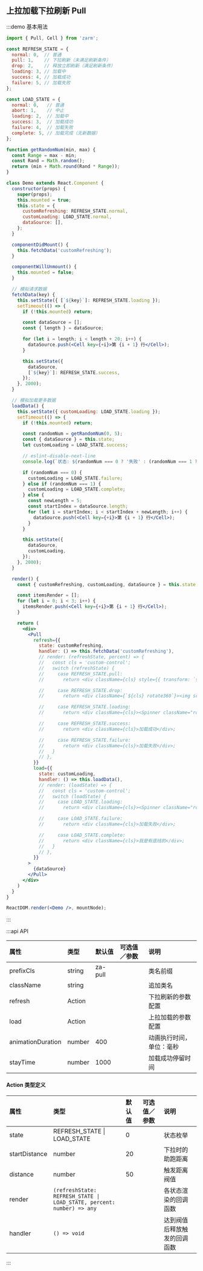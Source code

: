 ## 上拉加载下拉刷新 Pull

:::demo 基本用法
```jsx
import { Pull, Cell } from 'zarm';

const REFRESH_STATE = {
  normal: 0,  // 普通
  pull: 1,    // 下拉刷新（未满足刷新条件）
  drop: 2,    // 释放立即刷新（满足刷新条件）
  loading: 3, // 加载中
  success: 4, // 加载成功
  failure: 5, // 加载失败
};

const LOAD_STATE = {
  normal: 0,   // 普通
  abort: 1,    // 中止
  loading: 2,  // 加载中
  success: 3,  // 加载成功
  failure: 4,  // 加载失败
  complete: 5, // 加载完成（无新数据）
};

function getRandomNum(min, max) {
  const Range = max - min;
  const Rand = Math.random();
  return (min + Math.round(Rand * Range));
}

class Demo extends React.Component {
  constructor(props) {
    super(props);
    this.mounted = true;
    this.state = {
      customRefreshing: REFRESH_STATE.normal,
      customLoading: LOAD_STATE.normal,
      dataSource: [],
    };
  }

  componentDidMount() {
    this.fetchData('customRefreshing');
  }

  componentWillUnmount() {
    this.mounted = false;
  }

  // 模拟请求数据
  fetchData(key) {
    this.setState({ [`${key}`]: REFRESH_STATE.loading });
    setTimeout(() => {
      if (!this.mounted) return;

      const dataSource = [];
      const { length } = dataSource;

      for (let i = length; i < length + 20; i++) {
        dataSource.push(<Cell key={+i}>第 {i + 1} 行</Cell>);
      }

      this.setState({
        dataSource,
        [`${key}`]: REFRESH_STATE.success,
      });
    }, 2000);
  }

  // 模拟加载更多数据
  loadData() {
    this.setState({ customLoading: LOAD_STATE.loading });
    setTimeout(() => {
      if (!this.mounted) return;

      const randomNum = getRandomNum(0, 5);
      const { dataSource } = this.state;
      let customLoading = LOAD_STATE.success;

      // eslint-disable-next-line
      console.log(`状态: ${randomNum === 0 ? '失败' : (randomNum === 1 ? '完成' : '成功')}`);

      if (randomNum === 0) {
        customLoading = LOAD_STATE.failure;
      } else if (randomNum === 1) {
        customLoading = LOAD_STATE.complete;
      } else {
        const newLength = 5;
        const startIndex = dataSource.length;
        for (let i = startIndex; i < startIndex + newLength; i++) {
          dataSource.push(<Cell key={+i}>第 {i + 1} 行</Cell>);
        }
      }

      this.setState({
        dataSource,
        customLoading,
      });
    }, 2000);
  }

  render() {
    const { customRefreshing, customLoading, dataSource } = this.state;

    const itemsRender = [];
    for (let i = 0; i < 3; i++) {
      itemsRender.push(<Cell key={+i}>第 {i + 1} 行</Cell>);
    }

    return (
      <div>
        <Pull
          refresh={{
            state: customRefreshing,
            handler: () => this.fetchData('customRefreshing'),
            // render: (refreshState, percent) => {
            //   const cls = 'custom-control';
            //   switch (refreshState) {
            //     case REFRESH_STATE.pull:
            //       return <div className={cls} style={{ transform: `scale(${percent / 100})` }}><img src={logo} alt="" /></div>;

            //     case REFRESH_STATE.drop:
            //       return <div className={`${cls} rotate360`}><img src={logo} alt="" /></div>;

            //     case REFRESH_STATE.loading:
            //       return <div className={cls}><Spinner className="rotate360" /></div>;

            //     case REFRESH_STATE.success:
            //       return <div className={cls}>加载成功</div>;

            //     case REFRESH_STATE.failure:
            //       return <div className={cls}>加载失败</div>;
            //   }
            // },
          }}
          load={{
            state: customLoading,
            handler: () => this.loadData(),
            // render: (loadState) => {
            //   const cls = 'custom-control';
            //   switch (loadState) {
            //     case LOAD_STATE.loading:
            //       return <div className={cls}><Spinner className="rotate360" /></div>;

            //     case LOAD_STATE.failure:
            //       return <div className={cls}>加载失败</div>;

            //     case LOAD_STATE.complete:
            //       return <div className={cls}>我是有底线的</div>;
            //   }
            // },
          }}
        >
          {dataSource}
        </Pull>
      </div>
    )
  }
}

ReactDOM.render(<Demo />, mountNode);
```
:::


:::api API

| 属性 | 类型 | 默认值 | 可选值／参数 | 说明 |
| :--- | :--- | :--- | :--- | :--- |
| prefixCls | string | za-pull | | 类名前缀 |
| className | string | | | 追加类名 |
| refresh | Action | | | 下拉刷新的参数配置 |
| load | Action |  | | 上拉加载的参数配置 |
| animationDuration | number | 400 | | 动画执行时间，单位：毫秒 |
| stayTime | number | 1000 | | 加载成功停留时间 |

#### Action 类型定义
| 属性 | 类型 | 默认值 | 可选值／参数 | 说明 |
| :--- | :--- | :--- | :--- | :--- |
| state | REFRESH_STATE &#124; LOAD_STATE | 0 | | 状态枚举 |
| startDistance | number | 20 | | 下拉时的助跑距离 |
| distance | number | 50 | | 触发距离阀值 |
| render | <code>(refreshState: REFRESH_STATE &#124; LOAD_STATE, percent: number) => any</code> | | | 各状态渲染的回调函数 |
| handler | <code>() => void</code> | | | 达到阀值后释放触发的回调函数 |

:::